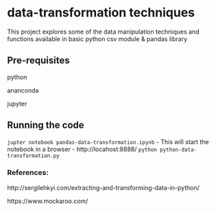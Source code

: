 # data-transformation techniques #
This project explores some of the data manipulation techniques and functions available in basic python csv module & pandas library
## Pre-requisites ##
python

ananconda

jupyter

## Running the code
`jupter notebook pandas-data-transformation.ipynb` - This will start the notebook in a browser - http://locahost:8888/
`python python-data-transformation.py`
### References: ###
<p>http://sergilehkyi.com/extracting-and-transforming-data-in-python/</p>
<p>https://www.mockaroo.com/</p>